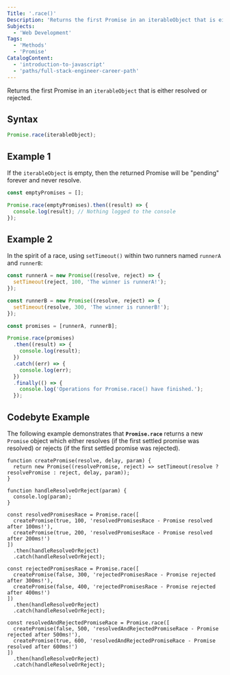 ```yaml
---
Title: '.race()'
Description: 'Returns the first Promise in an iterableObject that is either resolved or rejected.'
Subjects:
  - 'Web Development'
Tags:
  - 'Methods'
  - 'Promise'
CatalogContent:
  - 'introduction-to-javascript'
  - 'paths/full-stack-engineer-career-path'
---
```


Returns the first Promise in an `iterableObject` that is either resolved or rejected.

## Syntax

```js
Promise.race(iterableObject);
```

## Example 1

If the `iterableObject` is empty, then the returned Promise will be "pending" forever and never resolve.

```js
const emptyPromises = [];

Promise.race(emptyPromises).then((result) => {
  console.log(result); // Nothing logged to the console
});
```

## Example 2

In the spirit of a race, using `setTimeout()` within two runners named `runnerA` and `runnerB`:

```js
const runnerA = new Promise((resolve, reject) => {
  setTimeout(reject, 100, 'The winner is runnerA!');
});

const runnerB = new Promise((resolve, reject) => {
  setTimeout(resolve, 300, 'The winner is runnerB!');
});

const promises = [runnerA, runnerB];

Promise.race(promises)
  .then((result) => {
    console.log(result);
  })
  .catch((err) => {
    console.log(err);
  })
  .finally(() => {
    console.log('Operations for Promise.race() have finished.');
  });
```

## Codebyte Example

The following example demonstrates that **`Promise.race`** returns a new `Promise` object which either resolves (if the first settled promise was resolved) or rejects (if the first settled promise was rejected).

```codebyte/js
function createPromise(resolve, delay, param) {
  return new Promise((resolvePromise, reject) => setTimeout(resolve ? resolvePromise : reject, delay, param));
}

function handleResolveOrReject(param) {
  console.log(param);
}

const resolvedPromisesRace = Promise.race([
  createPromise(true, 100, 'resolvedPromisesRace - Promise resolved after 100ms!'),
  createPromise(true, 200, 'resolvedPromisesRace - Promise resolved after 200ms!')
])
  .then(handleResolveOrReject)
  .catch(handleResolveOrReject);

const rejectedPromisesRace = Promise.race([
  createPromise(false, 300, 'rejectedPromisesRace - Promise rejected after 300ms!'),
  createPromise(false, 400, 'rejectedPromisesRace - Promise rejected after 400ms!')
])
  .then(handleResolveOrReject)
  .catch(handleResolveOrReject);

const resolvedAndRejectedPromiseRace = Promise.race([
  createPromise(false, 500, 'resolvedAndRejectedPromiseRace - Promise rejected after 500ms!'),
  createPromise(true, 600, 'resolvedAndRejectedPromiseRace - Promise resolved after 600ms!')
])
  .then(handleResolveOrReject)
  .catch(handleResolveOrReject);
```
